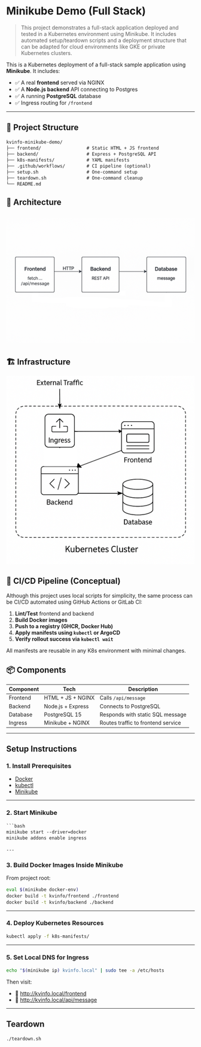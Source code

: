 # Minikube Demo (Full Stack)

> This project demonstrates a full-stack application deployed and tested in a Kubernetes environment using Minikube. It
> includes automated setup/teardown scripts and a deployment structure that can be adapted for cloud environments like GKE
> or private Kubernetes clusters.


This is a Kubernetes deployment of a full-stack sample application using **Minikube**. It includes:

- ✅ A real **frontend** served via NGINX
- ✅ A **Node.js backend** API connecting to Postgres
- ✅ A running **PostgreSQL** database
- ✅ Ingress routing for `/frontend`

---


## 📂 Project Structure

```
kvinfo-minikube-demo/
├── frontend/                 # Static HTML + JS frontend
├── backend/                  # Express + PostgreSQL API
├── k8s-manifests/            # YAML manifests
├── .github/workflows/        # CI pipeline (optional)
├── setup.sh                  # One-command setup
├── teardown.sh               # One-command cleanup
└── README.md
```

## 🧱 Architecture

![architecture_diagram.png](docs/architecture_diagram.png)
---

## 🏗️ Infrastructure

![infrastructure_diagram.png](docs/infrastructure_diagram.png)

## 🔁 CI/CD Pipeline (Conceptual)

Although this project uses local scripts for simplicity, the same process can be CI/CD automated using GitHub Actions or
GitLab CI:

1. **Lint/Test** frontend and backend
2. **Build Docker images**
3. **Push to a registry (GHCR, Docker Hub)**
4. **Apply manifests using `kubectl` or ArgoCD**
5. **Verify rollout success via `kubectl wait`**

All manifests are reusable in any K8s environment with minimal changes.

## 📦 Components

| Component | Tech              | Description                        |
|-----------|-------------------|------------------------------------|
| Frontend  | HTML + JS + NGINX | Calls `/api/message`               |
| Backend   | Node.js + Express | Connects to PostgreSQL             |
| Database  | PostgreSQL 15     | Responds with static SQL message   |
| Ingress   | Minikube + NGINX  | Routes traffic to frontend service |

---

##  Setup Instructions

### 1. Install Prerequisites

- [Docker](https://docs.docker.com/get-docker/)
- [kubectl](https://kubernetes.io/docs/tasks/tools/)
- [Minikube](https://minikube.sigs.k8s.io/docs/start/)

---

### 2. Start Minikube

    ```bash
    minikube start --driver=docker
    minikube addons enable ingress
    
    ---

### 3. Build Docker Images Inside Minikube

From project root:

```bash
eval $(minikube docker-env)
docker build -t kvinfo/frontend ./frontend
docker build -t kvinfo/backend ./backend
```

---

### 4. Deploy Kubernetes Resources

```bash
kubectl apply -f k8s-manifests/
```

---

### 5.  Set Local DNS for Ingress

```bash
echo "$(minikube ip) kvinfo.local" | sudo tee -a /etc/hosts
```

Then visit:

- 🔗 http://kvinfo.local/frontend
- 🔗 http://kvinfo.local/api/message

---

##  Teardown

```bash
./teardown.sh
```

